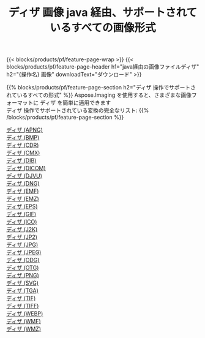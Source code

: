 ﻿---
title: ディザ 画像 java 経由、サポートされているすべての画像形式 
weight: 3920
url: /ja/java/dither 
lang: ja
langdirlevel: 2
locales: zh-hans,ja,it,ru,de,es,fr,nl,id,lt,pl,pt,vi,tr,ko,zh-hant,ar,hi,th,sv,cs,uk,he
description: Aspose.Imaging を使用すると、java 経由で簡単に ディザ イメージを作成できます
---

{{< blocks/products/pf/feature-page-wrap >}}
{{< blocks/products/pf/feature-page-header h1="java経由の画像ファイルディザ" h2="{操作名} 画像" downloadText="ダウンロード" >}}


{{% blocks/products/pf/feature-page-section  h2="ディザ 操作でサポートされているすべての形式" %}}
Aspose.Imaging を使用すると、さまざまな画像フォーマットに ディザ を簡単に適用できます
<br/>
ディザ 操作でサポートされている変換の完全なリスト:
{{% /blocks/products/pf/feature-page-section %}}
<div class="container-fluid productfamilypage bg-gray">
    <div class="convertypes bg-gray agp-content section">
        <div class="container">
		<div class="row other-converters">
		    <div class='col-md-2 other-converter remove-lp remove-rp'><a href="/imaging/ja/java/dither/apng" >ディザ (APNG)</a></div><div class='col-md-2 other-converter remove-lp remove-rp'><a href="/imaging/ja/java/dither/bmp" >ディザ (BMP)</a></div><div class='col-md-2 other-converter remove-lp remove-rp'><a href="/imaging/ja/java/dither/cdr" >ディザ (CDR)</a></div><div class='col-md-2 other-converter remove-lp remove-rp'><a href="/imaging/ja/java/dither/cmx" >ディザ (CMX)</a></div><div class='col-md-2 other-converter remove-lp remove-rp'><a href="/imaging/ja/java/dither/dib" >ディザ (DIB)</a></div><div class='col-md-2 other-converter remove-lp remove-rp'><a href="/imaging/ja/java/dither/dicom" >ディザ (DICOM)</a></div><div class='col-md-2 other-converter remove-lp remove-rp'><a href="/imaging/ja/java/dither/djvu" >ディザ (DJVU)</a></div><div class='col-md-2 other-converter remove-lp remove-rp'><a href="/imaging/ja/java/dither/dng" >ディザ (DNG)</a></div><div class='col-md-2 other-converter remove-lp remove-rp'><a href="/imaging/ja/java/dither/emf" >ディザ (EMF)</a></div><div class='col-md-2 other-converter remove-lp remove-rp'><a href="/imaging/ja/java/dither/emz" >ディザ (EMZ)</a></div><div class='col-md-2 other-converter remove-lp remove-rp'><a href="/imaging/ja/java/dither/eps" >ディザ (EPS)</a></div><div class='col-md-2 other-converter remove-lp remove-rp'><a href="/imaging/ja/java/dither/gif" >ディザ (GIF)</a></div><div class='col-md-2 other-converter remove-lp remove-rp'><a href="/imaging/ja/java/dither/ico" >ディザ (ICO)</a></div><div class='col-md-2 other-converter remove-lp remove-rp'><a href="/imaging/ja/java/dither/j2k" >ディザ (J2K)</a></div><div class='col-md-2 other-converter remove-lp remove-rp'><a href="/imaging/ja/java/dither/jp2" >ディザ (JP2)</a></div><div class='col-md-2 other-converter remove-lp remove-rp'><a href="/imaging/ja/java/dither/jpg" >ディザ (JPG)</a></div><div class='col-md-2 other-converter remove-lp remove-rp'><a href="/imaging/ja/java/dither/jpeg" >ディザ (JPEG)</a></div><div class='col-md-2 other-converter remove-lp remove-rp'><a href="/imaging/ja/java/dither/odg" >ディザ (ODG)</a></div><div class='col-md-2 other-converter remove-lp remove-rp'><a href="/imaging/ja/java/dither/otg" >ディザ (OTG)</a></div><div class='col-md-2 other-converter remove-lp remove-rp'><a href="/imaging/ja/java/dither/png" >ディザ (PNG)</a></div><div class='col-md-2 other-converter remove-lp remove-rp'><a href="/imaging/ja/java/dither/svg" >ディザ (SVG)</a></div><div class='col-md-2 other-converter remove-lp remove-rp'><a href="/imaging/ja/java/dither/tga" >ディザ (TGA)</a></div><div class='col-md-2 other-converter remove-lp remove-rp'><a href="/imaging/ja/java/dither/tif" >ディザ (TIF)</a></div><div class='col-md-2 other-converter remove-lp remove-rp'><a href="/imaging/ja/java/dither/tiff" >ディザ (TIFF)</a></div><div class='col-md-2 other-converter remove-lp remove-rp'><a href="/imaging/ja/java/dither/webp" >ディザ (WEBP)</a></div><div class='col-md-2 other-converter remove-lp remove-rp'><a href="/imaging/ja/java/dither/wmf" >ディザ (WMF)</a></div><div class='col-md-2 other-converter remove-lp remove-rp'><a href="/imaging/ja/java/dither/wmz" >ディザ (WMZ)</a></div>
                </div>
        </div>
    </div>
</div>
<br/>
